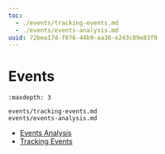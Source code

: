 ```yaml
---
toc:
  - ./events/tracking-events.md
  - ./events/events-analysis.md
uuid: 72bea17d-f076-44b9-aa36-e243c89e83f0
---
```

# Events

```{toctree}
:maxdepth: 3

events/tracking-events.md
events/events-analysis.md
```

- [Events Analysis](./events/events-analysis.md)
- [Tracking Events](./events/tracking-events.md)
